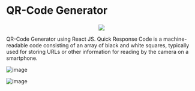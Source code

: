 # QR-Code Generator
<p align="center" >&nbsp;<img align="center" src="https://user-images.githubusercontent.com/64256552/169471663-872f31b7-bb85-4782-b21f-668c30f0ef26.gif" /></p>

QR-Code Generator using React JS. Quick Response Code is a machine-readable code consisting of an array of black and white squares, typically used for storing URLs or other information for reading by the camera on a smartphone.

![image](https://user-images.githubusercontent.com/64256552/168458330-15fafbb5-120e-4b5e-b76a-f05cb5bb0ae1.png)

![image](https://user-images.githubusercontent.com/64256552/168458349-a968b40e-c2a3-41bf-aa7a-d926585f27a7.png)

